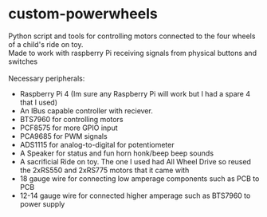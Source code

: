 # custom-powerwheels
Python script and tools for controlling motors connected to the four wheels of a child's ride on toy.<br/>
Made to work with raspberry Pi receiving signals from physical buttons and switches<br/><br/>
Necessary peripherals:
- Raspberry Pi 4 (Im sure any Raspberry Pi will work but I had a spare 4 that I used)
- An IBus capable controller with reciever.<br/>
- BTS7960 for controlling motors<br/>
- PCF8575 for more GPIO input<br/>
- PCA9685 for PWM signals<br/>
- ADS1115 for analog-to-digital for potentiometer<br/>
- A Speaker for status and fun horn honk/beep beep sounds<br/>
- A sacrificial Ride on toy. The one I used had All Wheel Drive so reused the 2xRS550 and 2xRS775 motors that it came with<br/>
- 18 gauge wire for connecting low amperage components such as PCB to PCB<br/>
- 12-14 gauge wire for connected higher amperage such as BTS7960 to power supply<br/>
